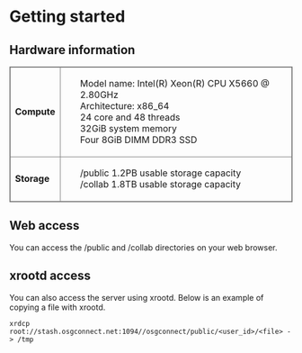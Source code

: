 # Getting started

## Hardware information

<style>
    table, tr, th, td {
        border: 1px solid gray !important;
        border-collapse: collapse;
    }
</style>

<table>
<tr>
<td><strong>Compute</strong></td>
<td>
<ul style="list-style: none">
<li>Model name: Intel(R) Xeon(R) CPU X5660 @ 2.80GHz</li>
<li>Architecture: x86_64</li> 
<li>24 core and 48 threads</li> 
<li>32GiB system memory</li> 
<li>Four 8GiB DIMM DDR3 SSD</li> 
</ul>
</td>
</tr>
<tr>
<td><strong>Storage</strong></td>
<td>
<ul style="list-style: none">
<li>/public 1.2PB usable storage capacity</li>
<li>/collab 1.8TB usable storage capacity</li>
</ul>
</td>
</table>

## Web access

You can access the /public and /collab directories on your web browser.

## xrootd access

You can also access the server using xrootd. Below is an example of copying a file with xrootd.

    xrdcp root://stash.osgconnect.net:1094//osgconnect/public/<user_id>/<file> -> /tmp